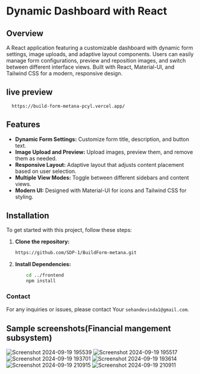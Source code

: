 # Dynamic Dashboard with React

## Overview

A React application featuring a customizable dashboard with dynamic form settings, image uploads, and adaptive layout components. Users can easily manage form configurations, preview and reposition images, and switch between different interface views. Built with React, Material-UI, and Tailwind CSS for a modern, responsive design.


## live preview 
      https://build-form-metana-pcyl.vercel.app/

    
## Features

- **Dynamic Form Settings:** Customize form title, description, and button text.
- **Image Upload and Preview:** Upload images, preview them, and remove them as needed.
- **Responsive Layout:** Adaptive layout that adjusts content placement based on user selection.
- **Multiple View Modes:** Toggle between different sidebars and content views.
- **Modern UI:** Designed with Material-UI for icons and Tailwind CSS for styling.

## Installation

To get started with this project, follow these steps:

1. **Clone the repository:**

   ```bash
   https://github.com/SDP-1/BuildForm-metana.git

2. **Install Dependencies:**
     ```bash
         cd ../frontend
         npm install

### Contact
For any inquiries or issues, please contact Your `sehandevinda1@gmail.com`.


 ## Sample screenshots(Financial mangement subsystem)

![Screenshot 2024-09-19 195539](https://github.com/user-attachments/assets/e5cd0ebc-8432-4428-95aa-782816ad5f79)
![Screenshot 2024-09-19 195517](https://github.com/user-attachments/assets/19f53947-a17a-4150-89c6-63a13a78eadf)
![Screenshot 2024-09-19 193701](https://github.com/user-attachments/assets/2e1d1870-6b66-4816-9d7d-5e5e5e42981b)
![Screenshot 2024-09-19 193614](https://github.com/user-attachments/assets/e445faab-96b0-473e-9103-d2f6a43d0497)
![Screenshot 2024-09-19 210915](https://github.com/user-attachments/assets/144a8300-2548-4992-bbcf-a79b815460d4)
![Screenshot 2024-09-19 210911](https://github.com/user-attachments/assets/44981667-df89-4191-a0e6-a841c6b29091)



 
